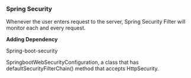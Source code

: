 ### Spring Security
Whenever the user enters request to the server, Spring Security Filter will monitor each and every request.

**Adding Dependency**

Spring-boot-security

SpringbootWebSecurityConfiguration,  a class that has defaultSecurityFilterChain() method that accepts HttpSecurity. 
